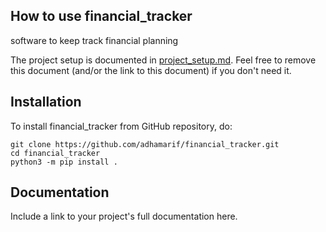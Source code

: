 ## How to use financial_tracker

software to keep track financial planning

The project setup is documented in [project_setup.md](project_setup.md). Feel free to remove this document (and/or the link to this document) if you don't need it.

## Installation

To install financial_tracker from GitHub repository, do:

```console
git clone https://github.com/adhamarif/financial_tracker.git
cd financial_tracker
python3 -m pip install .
```

## Documentation

Include a link to your project's full documentation here.



